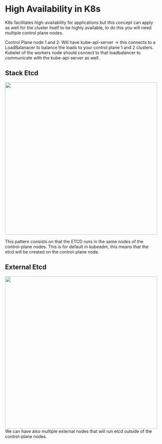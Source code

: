 # High Availability in K8s

K8s facilitates high-availability for applications but this concept can apply as well for the cluster itself to be highly available, to do this you will need multiple control plane nodes.

Control Plane node 1 and 2: Will have kube-api-server -> this connects to a LoadBalanacer to balance the loads to your control plane 1 and 2 clusters. Kubelet of the workers node should connect to that loadbalancer to communicate with the kube-api-server as well.


## Stack Etcd

<img src="https://d33wubrfki0l68.cloudfront.net/d1411cded83856552f37911eb4522d9887ca4e83/b94b2/images/kubeadm/kubeadm-ha-topology-stacked-etcd.svg" height="500px">

This pattern consists on that the ETCD runs in the same nodes of the control-plane nodes. This is for default in kubeadm, this means that the etcd will be created on the control-plane node. 

## External Etcd

<img src="https://d33wubrfki0l68.cloudfront.net/ad49fffce42d5a35ae0d0cc1186b97209d86b99c/5a6ae/images/kubeadm/kubeadm-ha-topology-external-etcd.svg" height="500px">
We can have also multiple external nodes that will run etcd outside of the control-plane nodes.

